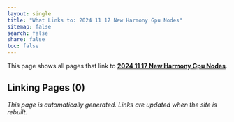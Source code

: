 ```yaml
---
layout: single
title: "What Links to: 2024 11 17 New Harmony Gpu Nodes"
sitemap: false
search: false
share: false
toc: false
---
```


This page shows all pages that link to **[2024 11 17 New Harmony Gpu Nodes](/scicompannounce/2024-11-17-new-harmony-gpu-nodes/)**.

## Linking Pages (0)


*This page is automatically generated. Links are updated when the site is rebuilt.*
